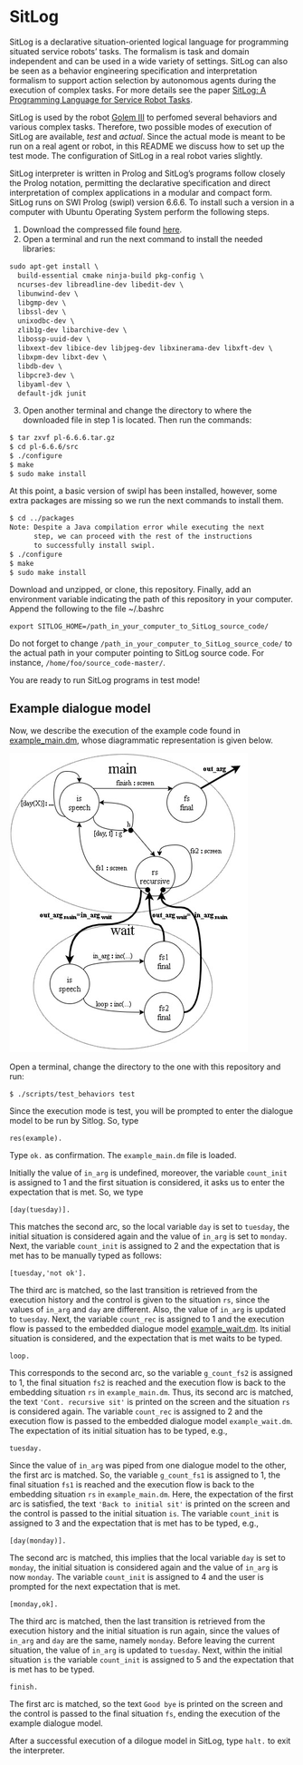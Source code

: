 # SitLog
SitLog is a declarative situation-oriented logical language for programming situated service robots’ tasks. The formalism is task and domain independent and can be used in a wide variety of settings. SitLog can also be seen as a behavior engineering specification and interpretation formalism to support action selection by autonomous agents during the execution of complex tasks. For more details see the paper [SitLog: A Programming Language for Service Robot Tasks](https://doi.org/10.5772/56906).

SitLog is used by the robot [Golem III](http://golem.iimas.unam.mx/home.php?lang=en&sec=home) to perfomed several behaviors and various complex tasks. Therefore, two possible modes of execution of SitLog are available, *test* and *actual*. Since the actual mode is meant to be run on a real agent or robot, in this README we discuss how to set up the test mode. The configuration of SitLog in a real robot varies slightly.

SitLog interpreter is written in Prolog and SitLog’s programs follow closely the Prolog notation, permitting the declarative specification and direct interpretation of complex applications in a modular and compact form. SitLog runs on SWI Prolog (swipl) version 6.6.6. To install such a version in a computer with Ubuntu Operating System perform the following steps.

   1. Download the compressed file found [here](https://www.swi-prolog.org/download/stable/src/pl-6.6.6.tar.gz). 
   2. Open a terminal and run the next command to install the needed libraries:

    sudo apt-get install \
      build-essential cmake ninja-build pkg-config \
      ncurses-dev libreadline-dev libedit-dev \
      libunwind-dev \
      libgmp-dev \
      libssl-dev \
      unixodbc-dev \
      zlib1g-dev libarchive-dev \
      libossp-uuid-dev \
      libxext-dev libice-dev libjpeg-dev libxinerama-dev libxft-dev \
      libxpm-dev libxt-dev \
      libdb-dev \
      libpcre3-dev \
      libyaml-dev \
      default-jdk junit


   3. Open another terminal and change the directory to where the downloaded file in step 1 is located. Then run the commands:

    $ tar zxvf pl-6.6.6.tar.gz
    $ cd pl-6.6.6/src
    $ ./configure
    $ make
    $ sudo make install
        

At this point, a basic version of swipl has been installed, however, some extra packages are missing so we run the next commands to install them.

    $ cd ../packages
    Note: Despite a Java compilation error while executing the next
          step, we can proceed with the rest of the instructions
          to successfully install swipl.
    $ ./configure
    $ make
    $ sudo make install


Download and unzipped, or clone, this repository. Finally, add an environment variable indicating the path of this repository in your computer. Append the following to the file ~/.bashrc

    export SITLOG_HOME=/path_in_your_computer_to_SitLog_source_code/


Do not forget to change ```/path_in_your_computer_to_SitLog_source_code/``` to the actual path in your computer pointing to SitLog source code. For instance, ```/home/foo/source_code-master/```.

You are ready to run SitLog programs in test mode!

## Example dialogue model

Now, we describe the execution of the example code 
found in [example_main.dm](https://github.com/SitLog/source_code/blob/master/apps/test_behaviors/example/example_main.dm), whose diagrammatic representation is given below.

![Diagrammatic representation of example dialoge model](apps/test_behaviors/example/dm_diagram.jpg)

Open a terminal, change the directory to the one with this repository and run:

    $ ./scripts/test_behaviors test


Since the execution mode is test, you will be prompted to enter the dialogue model to be run by Sitlog. So, type

    res(example).


Type ```ok.``` as confirmation. The ```example_main.dm``` file is loaded.

Initially the value of ```in_arg``` is undefined, moreover, the variable ```count_init``` is assigned to 1 and the first situation is considered, it asks us to enter the expectation that is met. So, we type

    [day(tuesday)].

This matches the second arc, so the local variable ```day``` is set to ```tuesday```, the initial situation is considered again and the value of ```in_arg``` is set to ```monday```. Next, the variable ```count_init``` is assigned to 2 and the expectation that is met has to be manually typed as follows:

    [tuesday,'not ok'].


The third arc is matched, so the last transition is retrieved from the execution history and the control is given to the situation ```rs```, since the values of ```in_arg``` and ```day``` are different. Also, the value of ```in_arg``` is updated to ```tuesday```. Next, the variable ```count_rec``` is assigned to 1 and the execution flow is passed to the embedded dialogue model [example_wait.dm](https://github.com/SitLog/source_code/blob/master/apps/test_behaviors/example/example_wait.dm). Its initial situation is considered, and the expectation that is met waits to be typed.

    loop.


This corresponds to the second arc, so the variable ```g_count_fs2``` is assigned to 1, the final situation ```fs2``` is reached and the execution flow is back to the embedding situation ```rs``` in ```example_main.dm```. Thus, its second arc is matched, the text ```'Cont. recursive sit'``` is printed on the screen and the situation ```rs``` is considered again. The variable ```count_rec``` is assigned to 2 and the execution flow is passed to the embedded dialogue model ```example_wait.dm```. The expectation of its initial situation has to be typed, e.g.,

    tuesday.


Since the value of ```in_arg``` was piped  from one dialogue model to the other, the first arc is matched. So, the variable ```g_count_fs1``` is assigned to 1, the final situation ```fs1``` is reached and the execution flow is back to the embedding situation ```rs``` in ```example_main.dm```. Here, the expectation of the first arc is satisfied, the text ```'Back to initial sit'``` is printed on the screen and the control is passed to the initial situation ```is```. The variable ```count_init``` is assigned to 3 and the expectation that is met has to be typed, e.g.,

    [day(monday)].


The second arc is matched, this implies that the local variable ```day``` is set to ```monday```, the initial situation is considered again and the value of ```in_arg``` is now ```monday```. The variable ```count_init``` is assigned to 4 and the user is prompted for the next expectation that is met.

    [monday,ok].


The third arc is matched, then the last transition is retrieved from the execution history and the initial situation is run again, since the values of ```in_arg``` and ```day``` are the same, namely ```monday```. Before leaving the current situation, the value of ```in_arg``` is updated to ```tuesday```. Next, within the initial situation ```is``` the variable ```count_init``` is assigned to 5 and the expectation that is met has to be typed.

    finish.


The first arc is matched, so the text ```Good bye``` is printed on the screen and the control is passed to the final situation ```fs```, ending the execution of the example dialogue model.

After a successful execution of a dilogue model in SitLog, type ```halt.``` to exit the interpreter.
